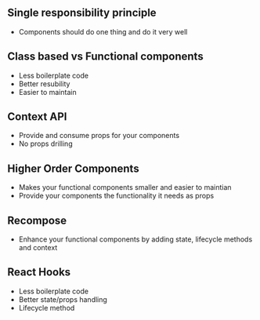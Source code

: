 ## Single responsibility principle
- Components should do one thing and do it very well

## Class based vs Functional components
- Less boilerplate code
- Better resubility
- Easier to maintain

## Context API
- Provide and consume props for your components 
- No props drilling 

## Higher Order Components
- Makes your functional components smaller and easier to maintian
- Provide your components the functionality it needs as props

## Recompose
- Enhance your functional components by adding state, lifecycle methods and context

## React Hooks
- Less boilerplate code
- Better state/props handling
- Lifecycle method

